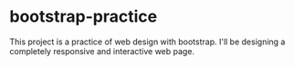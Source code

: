 # bootstrap-practice
This project is a practice of web design with bootstrap.
I'll be designing a completely responsive and interactive web page.
